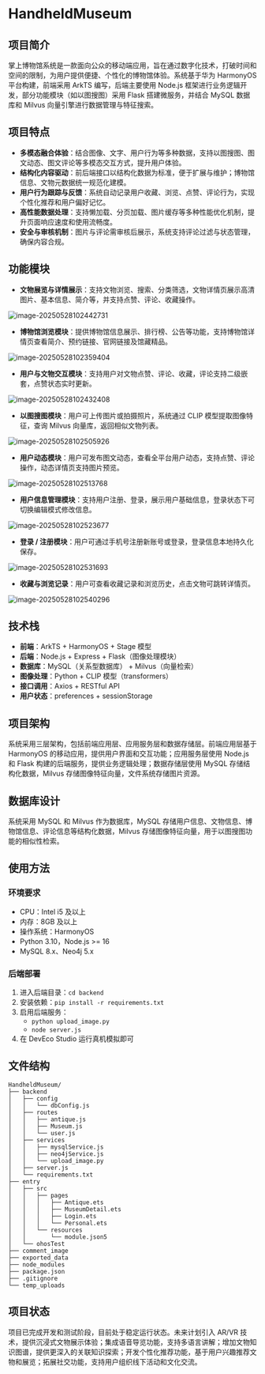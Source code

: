 # HandheldMuseum

## 项目简介
掌上博物馆系统是一款面向公众的移动端应用，旨在通过数字化技术，打破时间和空间的限制，为用户提供便捷、个性化的博物馆体验。系统基于华为 HarmonyOS 平台构建，前端采用 ArkTS 编写，后端主要使用 Node.js 框架进行业务逻辑开发，部分功能模块（如以图搜图）采用 Flask 搭建微服务，并结合 MySQL 数据库和 Milvus 向量引擎进行数据管理与特征搜索。

## 项目特点
- **多模态融合体验**：结合图像、文字、用户行为等多种数据，支持以图搜图、图文动态、图文评论等多模态交互方式，提升用户体验。
- **结构化内容驱动**：前后端接口以结构化数据为标准，便于扩展与维护；博物馆信息、文物元数据统一规范化建模。
- **用户行为跟踪与反馈**：系统自动记录用户收藏、浏览、点赞、评论行为，实现个性化推荐和用户偏好记忆。
- **高性能数据处理**：支持懒加载、分页加载、图片缓存等多种性能优化机制，提升页面响应速度和使用流畅度。
- **安全与审核机制**：图片与评论需审核后展示，系统支持评论过滤与状态管理，确保内容合规。

## 功能模块
- **文物展览与详情展示**：支持文物浏览、搜索、分类筛选，文物详情页展示高清图片、基本信息、简介等，并支持点赞、评论、收藏操作。

![image-20250528102442731](https://github.com/BUCT-CS2201/HandheldMuseum/blob/main/image/image-20250528102442731.png)

- **博物馆浏览模块**：提供博物馆信息展示、排行榜、公告等功能，支持博物馆详情页查看简介、预约链接、官网链接及馆藏精品。

![image-20250528102359404](https://github.com/BUCT-CS2201/HandheldMuseum/blob/main/image/image-20250528102359404.png)

- **用户与文物交互模块**：支持用户对文物点赞、评论、收藏，评论支持二级嵌套，点赞状态实时更新。

![image-20250528102432408](https://github.com/BUCT-CS2201/HandheldMuseum/blob/main/image/image-20250528102432408.png)

- **以图搜图模块**：用户可上传图片或拍摄照片，系统通过 CLIP 模型提取图像特征，查询 Milvus 向量库，返回相似文物列表。

![image-20250528102505926](https://github.com/BUCT-CS2201/HandheldMuseum/blob/main/image/image-20250528102505926.png)

- **用户动态模块**：用户可发布图文动态，查看全平台用户动态，支持点赞、评论操作，动态详情页支持图片预览。

![image-20250528102513768](https://github.com/BUCT-CS2201/HandheldMuseum/blob/main/image/image-20250528102513768.png)

- **用户信息管理模块**：支持用户注册、登录，展示用户基础信息，登录状态下可切换编辑模式修改信息。

![image-20250528102523677](https://github.com/BUCT-CS2201/HandheldMuseum/blob/main/image/image-20250528102523677.png)

- **登录 / 注册模块**：用户可通过手机号注册新账号或登录，登录信息本地持久化保存。

![image-20250528102531693](https://github.com/BUCT-CS2201/HandheldMuseum/blob/main/image/image-20250528102531693.png)

- **收藏与浏览记录**：用户可查看收藏记录和浏览历史，点击文物可跳转详情页。

![image-20250528102540296](https://github.com/BUCT-CS2201/HandheldMuseum/blob/main/image/image-20250528102540296.png)

## 技术栈
- **前端**：ArkTS + HarmonyOS + Stage 模型
- **后端**：Node.js + Express + Flask（图像处理模块）
- **数据库**：MySQL（关系型数据库） + Milvus（向量检索）
- **图像处理**：Python + CLIP 模型（transformers）
- **接口调用**：Axios + RESTful API
- **用户状态**：preferences + sessionStorage

## 项目架构
系统采用三层架构，包括前端应用层、应用服务层和数据存储层。前端应用层基于 HarmonyOS 的移动应用，提供用户界面和交互功能；应用服务层使用 Node.js 和 Flask 构建的后端服务，提供业务逻辑处理；数据存储层使用 MySQL 存储结构化数据，Milvus 存储图像特征向量，文件系统存储图片资源。

## 数据库设计
系统采用 MySQL 和 Milvus 作为数据库，MySQL 存储用户信息、文物信息、博物馆信息、评论信息等结构化数据，Milvus 存储图像特征向量，用于以图搜图功能的相似性检索。

## 使用方法
### 环境要求
- CPU：Intel i5 及以上
- 内存：8GB 及以上
- 操作系统：HarmonyOS
- Python 3.10，Node.js >= 16
- MySQL 8.x、Neo4j 5.x

### 后端部署
1. 进入后端目录：`cd backend`
2. 安装依赖：`pip install -r requirements.txt`
3. 启用后端服务：
   - `python upload_image.py`
   - `node server.js`
4. 在 DevEco Studio 运行真机模拟即可

## 文件结构
```
HandheldMuseum/
├── backend
│   ├── config
│   │   └── dbConfig.js
│   ├── routes
│   │   ├── antique.js
│   │   ├── Museum.js
│   │   └── user.js
│   ├── services
│   │   ├── mysqlService.js
│   │   ├── neo4jService.js
│   │   └── upload_image.py
│   ├── server.js
│   └── requirements.txt
├── entry
│   ├── src
│   │   ├── pages
│   │   │   ├── Antique.ets
│   │   │   ├── MuseumDetail.ets
│   │   │   ├── Login.ets
│   │   │   └── Personal.ets
│   │   └── resources
│   │       └── module.json5
│   └── ohosTest
├── comment_image
├── exported_data
├── node_modules
├── package.json
├── .gitignore
└── temp_uploads
```

## 项目状态
项目已完成开发和测试阶段，目前处于稳定运行状态。未来计划引入 AR/VR 技术，提供沉浸式文物展示体验；集成语音导览功能，支持多语言讲解；增加文物知识图谱，提供更深入的关联知识探索；开发个性化推荐功能，基于用户兴趣推荐文物和展览；拓展社交功能，支持用户组织线下活动和文化交流。
